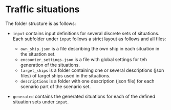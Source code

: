 # Traffic situations

The folder structure is as follows:

* `input` contains input definitions for several discrete sets of situations. Each subfolder under `input` follows a strict layout as follows and all files:
  * `own_ship.json` is a file describing the own ship in each situation in the situation set.
  * `encounter_settings.json` is a file with global settings for teh generation of the situations.
  * `target_ships` is a folder containing one or several descriptions (json files) of target ships used in the situations.
  * `descriptions` is a folder with one description (json file) for each scenario part of the scenario set.

* `generated` contains the generated situations for each of the defined situation sets under `input`.

